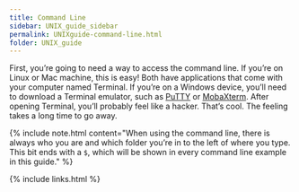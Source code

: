 ```yaml
---
title: Command Line
sidebar: UNIX_guide_sidebar
permalink: UNIXguide-command-line.html
folder: UNIX_guide
---
```


First, you’re going to need a way to access the command line.
If you’re on Linux or Mac machine, this is easy!
Both have applications that come with your computer named Terminal.
If you’re on a Windows device, you’ll need to download a Terminal emulator,
such as [PuTTY](https://www.chiark.greenend.org.uk/~sgtatham/putty/latest.html)
or [MobaXterm](https://mobaxterm.mobatek.net/).
After opening Terminal, you’ll probably feel like a hacker.
That’s cool. The feeling takes a long time to go away.

{% include note.html content="When using the command line, there is always who
you are and which folder you’re in to the left of where you type. This bit ends
with a `$`, which will be shown in every command line example in this guide." %}

{% include links.html %}
